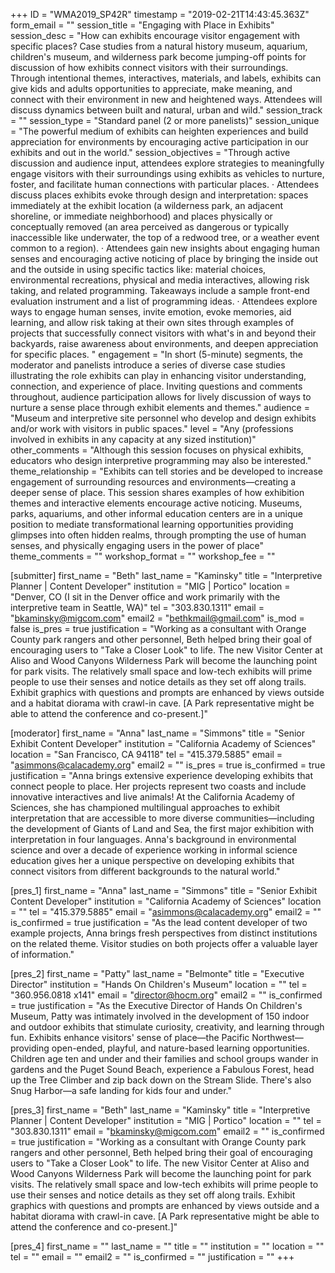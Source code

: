 +++
ID = "WMA2019_SP42R"
timestamp = "2019-02-21T14:43:45.363Z"
form_email = ""
session_title = "Engaging with Place in Exhibits"
session_desc = "How can exhibits encourage visitor engagement with specific places? Case studies from a natural history museum, aquarium, children's museum, and wilderness park become jumping-off points for discussion of how exhibits connect visitors with their surroundings. Through intentional themes, interactives, materials, and labels, exhibits can give kids and adults opportunities to appreciate, make meaning, and connect with their environment in new and heightened ways. Attendees will discuss dynamics between built and natural, urban and wild."
session_track = ""
session_type = "Standard panel (2 or more panelists)"
session_unique = "The powerful medium of exhibits can heighten experiences and build appreciation for environments by encouraging active participation in our exhibits and out in the world."
session_objectives = "Through active discussion and audience input, attendees explore strategies to meaningfully engage visitors with their surroundings using exhibits as vehicles to nurture, foster, and facilitate human connections with particular places. · Attendees discuss places exhibits evoke through design and interpretation: spaces immediately at the exhibit location (a wilderness park, an adjacent shoreline, or immediate neighborhood) and places physically or conceptually removed (an area perceived as dangerous or typically inaccessible like underwater, the top of a redwood tree, or a weather event common to a region). · Attendees gain new insights about engaging human senses and encouraging active noticing of place by bringing the inside out and the outside in using specific tactics like: material choices, environmental recreations, physical and media interactives, allowing risk taking, and related programming. Takeaways include a sample front-end evaluation instrument and a list of programming ideas. · Attendees explore ways to engage human senses, invite emotion, evoke memories, aid learning, and allow risk taking at their own sites through examples of projects that successfully connect visitors with what's in and beyond their backyards, raise awareness about environments, and deepen appreciation for specific places. "
engagement = "In short (5-minute) segments, the moderator and panelists introduce a series of diverse case studies illustrating the role exhibits can play in enhancing visitor understanding, connection, and experience of place. Inviting questions and comments throughout, audience participation allows for lively discussion of ways to nurture a sense place through exhibit elements and themes."
audience = "Museum and interpretive site personnel who develop and design exhibits and/or work with visitors in public spaces."
level = "Any (professions involved in exhibits in any capacity at any sized institution)"
other_comments = "Although this session focuses on physical exhibits, educators who design interpretive programming may also be interested."
theme_relationship = "Exhibits can tell stories and be developed to increase engagement of surrounding resources and environments—creating a deeper sense of place. This session shares examples of how exhibition themes and interactive elements encourage active noticing. Museums, parks, aquariums, and other informal education centers are in a unique position to mediate transformational learning opportunities providing glimpses into often hidden realms, through prompting the use of human senses, and physically engaging users in the power of place"
theme_comments = ""
workshop_format = ""
workshop_fee = ""

[submitter]
first_name = "Beth"
last_name = "Kaminsky"
title = "Interpretive Planner | Content Developer"
institution = "MIG | Portico"
location = "Denver, CO (I sit in the Denver office and work primarily with the interpretive team in Seattle, WA)"
tel = "303.830.1311"
email = "bkaminsky@migcom.com"
email2 = "bethkmail@gmail.com"
is_mod = false
is_pres = true
justification = "Working as a consultant with Orange County park rangers and other personnel, Beth helped bring their goal of encouraging users to \"Take a Closer Look\" to life. The new Visitor Center at Aliso and Wood Canyons Wilderness Park will become the launching point for park visits. The relatively small space and low-tech exhibits will prime people to use their senses and notice details as they set off along trails. Exhibit graphics with questions and prompts are enhanced by views outside and a habitat diorama with crawl-in cave. [A Park representative might be able to attend the conference and co-present.]"

[moderator]
first_name = "Anna"
last_name = "Simmons"
title = "Senior Exhibit Content Developer"
institution = "California Academy of Sciences"
location = "San Francisco, CA 94118"
tel = "415.379.5885"
email = "asimmons@calacademy.org"
email2 = ""
is_pres = true
is_confirmed = true
justification = "Anna brings extensive experience developing exhibits that connect people to place. Her projects represent two coasts and include innovative interactives and live animals! At the California Academy of Sciences, she has championed multilingual approaches to exhibit interpretation that are accessible to more diverse communities—including the development of Giants of Land and Sea, the first major exhibition with interpretation in four languages. Anna's background in environmental science and over a decade of experience working in informal science education gives her a unique perspective on developing exhibits that connect visitors from different backgrounds to the natural world."

[pres_1]
first_name = "Anna"
last_name = "Simmons"
title = "Senior Exhibit Content Developer"
institution = "California Academy of Sciences"
location = ""
tel = "415.379.5885"
email = "asimmons@calacademy.org"
email2 = ""
is_confirmed = true
justification = "As the lead content developer of two example projects, Anna brings fresh perspectives from distinct institutions on the related theme. Visitor studies on both projects offer a valuable layer of information."

[pres_2]
first_name = "Patty"
last_name = "Belmonte"
title = "Executive Director"
institution = "Hands On Children's Museum"
location = ""
tel = "360.956.0818 x141"
email = "director@hocm.org"
email2 = ""
is_confirmed = true
justification = "As the Executive Director of Hands On Children's Museum, Patty was intimately involved in the development of 150 indoor and outdoor exhibits that stimulate curiosity, creativity, and learning through fun. Exhibits enhance visitors' sense of place—the Pacific Northwest—providing open-ended, playful, and nature-based learning opportunities. Children age ten and under and their families and school groups wander in gardens and the Puget Sound Beach, experience a Fabulous Forest, head up the Tree Climber and zip back down on the Stream Slide. There's also Snug Harbor—a safe landing for kids four and under."

[pres_3]
first_name = "Beth"
last_name = "Kaminsky"
title = "Interpretive Planner | Content Developer"
institution = "MIG | Portico"
location = ""
tel = "303.830.1311"
email = "bkaminsky@migcom.com"
email2 = ""
is_confirmed = true
justification = "Working as a consultant with Orange County park rangers and other personnel, Beth helped bring their goal of encouraging users to \"Take a Closer Look\" to life. The new Visitor Center at Aliso and Wood Canyons Wilderness Park will become the launching point for park visits. The relatively small space and low-tech exhibits will prime people to use their senses and notice details as they set off along trails. Exhibit graphics with questions and prompts are enhanced by views outside and a habitat diorama with crawl-in cave. [A Park representative might be able to attend the conference and co-present.]"

[pres_4]
first_name = ""
last_name = ""
title = ""
institution = ""
location = ""
tel = ""
email = ""
email2 = ""
is_confirmed = ""
justification = ""
+++
